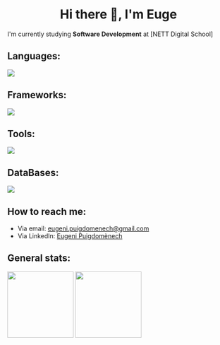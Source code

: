 #### <h1 align="center">Hi there 👋, I'm Euge</h1>

I'm currently studying **Software Development** at [NETT Digital School]

## Languages:
<img src="https://skillicons.dev/icons?i=java,html,css,js,cpp">

## Frameworks:
<img src="https://skillicons.dev/icons?i=vue,spring,bootstrap,sass">

## Tools:
<img src="https://skillicons.dev/icons?i=git,github,vscode,postman">

## DataBases:
<img src="https://skillicons.dev/icons?i=mysql,supabase">

## How to reach me: 
  - Via email: eugeni.puigdomenech@gmail.com
  - Via LinkedIn: [Eugeni Puigdomènech](https://www.linkedin.com/in/eugenipuigdomenech/)
 
## General stats:  
 <div align="left">
    <img height="150px" src="https://github-readme-stats.vercel.app/api/top-langs/?username=grumps711&langs_count=3&theme=dracula"/>
    <img height="150px" src="https://github-readme-stats.vercel.app/api?username=grumps711&show_icons=true&theme=dracula&include_all_commits=true&count_private=true"/>
</div>
